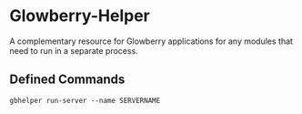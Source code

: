 # Glowberry-Helper
A complementary resource for Glowberry applications for any modules that need to run in a separate process.

## Defined Commands

```
gbhelper run-server --name SERVERNAME
```